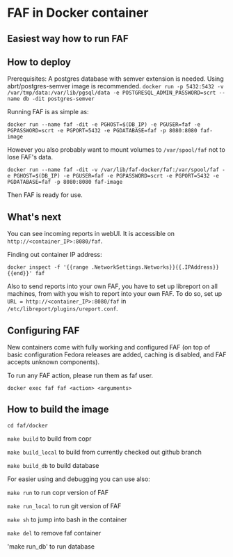 # FAF in Docker container

**Easiest way how to run FAF**
---

## How to deploy

Prerequisites:
A postgres database with semver extension is needed. Using abrt/postgres-semver
image is recommended.
`docker run -p 5432:5432 -v /var/tmp/data:/var/lib/pgsql/data -e POSTGRESQL_ADMIN_PASSWORD=scrt --name db -dit postgres-semver`

Running FAF is as simple as:

`docker run --name faf -dit -e PGHOST=$(DB_IP) -e PGUSER=faf -e PGPASSWORD=scrt -e PGPORT=5432 -e PGDATABASE=faf -p 8080:8080 faf-image`

However you also probably want to mount volumes to `/var/spool/faf` not to lose 
FAF's data.

`docker run --name faf -dit -v /var/lib/faf-docker/faf:/var/spool/faf -e PGHOST=$(DB_IP) -e PGUSER=faf -e PGPASSWORD=scrt -e PGPORT=5432 -e PGDATABASE=faf -p 8080:8080 faf-image`

Then FAF is ready for use.

## What's next
You can see incoming reports in webUI. It is accessible on `http://<container_IP>:8080/faf`.

Finding out container IP address:

`docker inspect -f '{{range .NetworkSettings.Networks}}{{.IPAddress}}{{end}}' faf`

Also to send reports into your own FAF, you have to set up libreport on all
machines, from with you wish to report into your own FAF. To do so, set up
`URL = http://<container_IP>:8080/faf` in `/etc/libreport/plugins/ureport.conf`.

## Configuring FAF
New containers come with fully working and configured FAF (on top of basic configuration
Fedora releases are added, caching is disabled, and FAF accepts unknown components).

To run any FAF action, please run them as faf user.

`docker exec faf faf <action> <arguments>`

## How to build the image
`cd faf/docker`

`make build` to build from copr

`make build_local` to build from currently checked out github branch

`make build_db` to build database

For easier using and debugging you can use also:

`make run` to run copr version of FAF

`make run_local` to run git version of FAF

`make sh` to jump into bash in the container

`make del` to remove faf container

'make run_db' to run database
